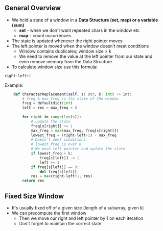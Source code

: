 ## General Overview
- We hold a state of a window in a **Data Structure (set, map) or a variable (sum)**
	- **set** - when we don't want repeated chars in the window etc
	- **map** - count occurrences
- The state is updated whenever the right pointer moves
- The left pointer is moved when the window doesn't meet conditions
	- Window contains duplicates; window size > k
	- We need to remove the value at the left pointer from our state and even remove memory from the Data Structure
- To calculate window size use this formula: 
```python
right-left+1
```

Example: 
```python
    def characterReplacement(self, s: str, k: int) -> int:
	    # freq & max_freq is the state of the window
        freq = defaultdict(int)
        left = res = max_freq = 0
        
        for right in range(len(s)):
	        # update the state
            freq[s[right]] += 1
            max_freq = max(max_freq, freq[s[right]])
            lowest_freq = (right-left+1) - max_freq
            # Doesn't meet conditions
            # lowest_freq is over k
            # We move left pointer and update the state
            if lowest_freq > k:
                freq[s[left]] -= 1
                left += 1
            if freq[s[left]] == 0:
                del freq[s[left]]
            res = max(right-left+1, res)
        return res
```
## Fixed Size Window
- It's usually fixed off of a given size (length of a subarray, given k)
- We can precompute the first window
	- Then we move our right and left pointer by 1 on each iteration
	- Don't forget to maintain the correct state

